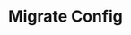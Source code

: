 ---
title: Migrate Config
position: 3
parameters:
  - name:
    content:
content_markdown: |-
  
left_code_blocks:
  - code_block: |-
      {
        "migration_dirs": "migrations/dev"
      }
    title: migrate.json
    language: json
right_code_blocks:
  - code_block:
    title:
    language:
---